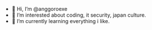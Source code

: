 - 👋 Hi, I’m @anggoroexe
- 👀 I’m interested about coding, it security, japan culture.
- 🌱 I’m currently learning everything i like.

<!---
anggoroexe/anggoroexe is a ✨ special ✨ repository because its `README.md` (this file) appears on your GitHub profile.
You can click the Preview link to take a look at your changes.
--->
